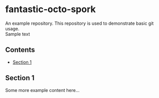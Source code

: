 # fantastic-octo-spork
An example repository. This repository is used to demonstrate basic git usage.  
Sample text

## Contents
* [Section 1](#section-1)

## Section 1
Some more example content here...
